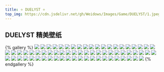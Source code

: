 ```yaml
---
title: ⭐ DUELYST ⭐
top_img: https://cdn.jsdelivr.net/gh/Weidows/Images/Game/DUELYST/1.jpeg
---
```


<!--
 * @Author: Weidows
 * @LastEditors: Weidows
 * @LastEditTime: 2020-10-28 16:32:09
 * @FilePath: \Weidowsd:\Game\Demo\Github\Blog\source\tags\gallery\游戏\DUELYST.md
-->

## DUELYST 精美壁纸

{% gallery %}
![](https://cdn.jsdelivr.net/gh/Weidows/Images/Game/DUELYST/1.jpeg)
![](https://cdn.jsdelivr.net/gh/Weidows/Images/Game/DUELYST/2.jpeg)
![](https://cdn.jsdelivr.net/gh/Weidows/Images/Game/DUELYST/3.jpeg)
![](https://cdn.jsdelivr.net/gh/Weidows/Images/Game/DUELYST/4.jpeg)
![](https://cdn.jsdelivr.net/gh/Weidows/Images/Game/DUELYST/5.jpeg)
![](https://cdn.jsdelivr.net/gh/Weidows/Images/Game/DUELYST/6.jpeg)
![](https://cdn.jsdelivr.net/gh/Weidows/Images/Game/DUELYST/7.jpeg)
![](https://cdn.jsdelivr.net/gh/Weidows/Images/Game/DUELYST/8.jpeg)
![](https://cdn.jsdelivr.net/gh/Weidows/Images/Game/DUELYST/9.jpeg)
![](https://cdn.jsdelivr.net/gh/Weidows/Images/Game/DUELYST/10.jpeg)
![](https://cdn.jsdelivr.net/gh/Weidows/Images/Game/DUELYST/11.jpeg)
![](https://cdn.jsdelivr.net/gh/Weidows/Images/Game/DUELYST/12.jpeg)
![](https://cdn.jsdelivr.net/gh/Weidows/Images/Game/DUELYST/13.jpeg)
![](https://cdn.jsdelivr.net/gh/Weidows/Images/Game/DUELYST/14.jpeg)
![](https://cdn.jsdelivr.net/gh/Weidows/Images/Game/DUELYST/15.jpeg)
![](https://cdn.jsdelivr.net/gh/Weidows/Images/Game/DUELYST/16.jpeg)
![](https://cdn.jsdelivr.net/gh/Weidows/Images/Game/DUELYST/17.jpeg)
![](https://cdn.jsdelivr.net/gh/Weidows/Images/Game/DUELYST/18.jpeg)
![](https://cdn.jsdelivr.net/gh/Weidows/Images/Game/DUELYST/19.jpeg)
![](https://cdn.jsdelivr.net/gh/Weidows/Images/Game/DUELYST/20.jpeg)
![](https://cdn.jsdelivr.net/gh/Weidows/Images/Game/DUELYST/21.jpeg)
![](https://cdn.jsdelivr.net/gh/Weidows/Images/Game/DUELYST/22.jpeg)
![](https://cdn.jsdelivr.net/gh/Weidows/Images/Game/DUELYST/23.jpeg)
![](https://cdn.jsdelivr.net/gh/Weidows/Images/Game/DUELYST/24.jpeg)
![](https://cdn.jsdelivr.net/gh/Weidows/Images/Game/DUELYST/25.jpeg)
![](https://cdn.jsdelivr.net/gh/Weidows/Images/Game/DUELYST/26.jpeg)
![](https://cdn.jsdelivr.net/gh/Weidows/Images/Game/DUELYST/27.jpeg)
![](https://cdn.jsdelivr.net/gh/Weidows/Images/Game/DUELYST/28.jpeg)
![](https://cdn.jsdelivr.net/gh/Weidows/Images/Game/DUELYST/29.jpeg)
![](https://cdn.jsdelivr.net/gh/Weidows/Images/Game/DUELYST/30.jpeg)
![](https://cdn.jsdelivr.net/gh/Weidows/Images/Game/DUELYST/31.jpeg)
![](https://cdn.jsdelivr.net/gh/Weidows/Images/Game/DUELYST/32.jpeg)
![](https://cdn.jsdelivr.net/gh/Weidows/Images/Game/DUELYST/33.jpeg)
![](https://cdn.jsdelivr.net/gh/Weidows/Images/Game/DUELYST/34.jpeg)
![](https://cdn.jsdelivr.net/gh/Weidows/Images/Game/DUELYST/35.jpeg)
![](https://cdn.jsdelivr.net/gh/Weidows/Images/Game/DUELYST/36.jpeg)
![](https://cdn.jsdelivr.net/gh/Weidows/Images/Game/DUELYST/37.jpeg)
![](https://cdn.jsdelivr.net/gh/Weidows/Images/Game/DUELYST/38.jpeg)
![](https://cdn.jsdelivr.net/gh/Weidows/Images/Game/DUELYST/39.jpeg)
![](https://cdn.jsdelivr.net/gh/Weidows/Images/Game/DUELYST/40.jpeg)
![](https://cdn.jsdelivr.net/gh/Weidows/Images/Game/DUELYST/41.jpeg)
![](https://cdn.jsdelivr.net/gh/Weidows/Images/Game/DUELYST/42.jpeg)
![](https://cdn.jsdelivr.net/gh/Weidows/Images/Game/DUELYST/43.jpeg)
![](https://cdn.jsdelivr.net/gh/Weidows/Images/Game/DUELYST/44.jpeg)
![](https://cdn.jsdelivr.net/gh/Weidows/Images/Game/DUELYST/45.jpeg)
![](https://cdn.jsdelivr.net/gh/Weidows/Images/Game/DUELYST/46.jpeg)
![](https://cdn.jsdelivr.net/gh/Weidows/Images/Game/DUELYST/47.jpeg)
![](https://cdn.jsdelivr.net/gh/Weidows/Images/Game/DUELYST/48.jpeg)
![](https://cdn.jsdelivr.net/gh/Weidows/Images/Game/DUELYST/49.jpeg)
![](https://cdn.jsdelivr.net/gh/Weidows/Images/Game/DUELYST/50.jpeg)
![](https://cdn.jsdelivr.net/gh/Weidows/Images/Game/DUELYST/51.jpeg)
![](https://cdn.jsdelivr.net/gh/Weidows/Images/Game/DUELYST/52.jpeg)
![](https://cdn.jsdelivr.net/gh/Weidows/Images/Game/DUELYST/53.jpeg)
![](https://cdn.jsdelivr.net/gh/Weidows/Images/Game/DUELYST/54.jpeg)
![](https://cdn.jsdelivr.net/gh/Weidows/Images/Game/DUELYST/55.jpeg)
![](https://cdn.jsdelivr.net/gh/Weidows/Images/Game/DUELYST/56.jpeg)
![](https://cdn.jsdelivr.net/gh/Weidows/Images/Game/DUELYST/57.jpeg)
![](https://cdn.jsdelivr.net/gh/Weidows/Images/Game/DUELYST/58.jpeg)
![](https://cdn.jsdelivr.net/gh/Weidows/Images/Game/DUELYST/59.jpeg)
![](https://cdn.jsdelivr.net/gh/Weidows/Images/Game/DUELYST/60.jpeg)
![](https://cdn.jsdelivr.net/gh/Weidows/Images/Game/DUELYST/61.jpeg)
![](https://cdn.jsdelivr.net/gh/Weidows/Images/Game/DUELYST/62.jpeg)
![](https://cdn.jsdelivr.net/gh/Weidows/Images/Game/DUELYST/63.jpeg)
![](https://cdn.jsdelivr.net/gh/Weidows/Images/Game/DUELYST/64.jpeg)
![](https://cdn.jsdelivr.net/gh/Weidows/Images/Game/DUELYST/65.jpeg)
![](https://cdn.jsdelivr.net/gh/Weidows/Images/Game/DUELYST/66.jpeg)
![](https://cdn.jsdelivr.net/gh/Weidows/Images/Game/DUELYST/67.jpeg)
![](https://cdn.jsdelivr.net/gh/Weidows/Images/Game/DUELYST/68.jpeg)
{% endgallery %}
